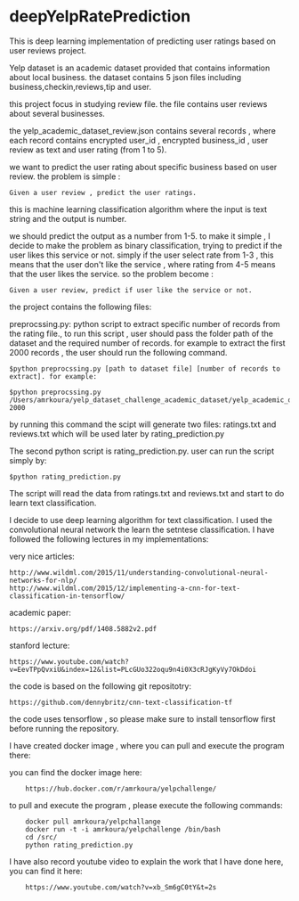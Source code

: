 # deepYelpRatePrediction
This is deep learning implementation of predicting user ratings based on user reviews project.

Yelp dataset is an academic dataset provided that contains information about local business. the dataset contains 5 json files
including business,checkin,reviews,tip and user.

this project focus in studying review file. the file contains user reviews about several businesses.

the yelp_academic_dataset_review.json contains several records , where each record contains encrypted user_id , encrypted 
business_id , user review as text and user rating (from 1 to 5).

we want to predict the user rating about specific business based on user review. the problem is simple :

    Given a user review , predict the user ratings.

this is machine learning classification algorithm where the input is text string and the output is number.

we should predict the output as a number from 1-5. to make it simple , I decide to make the problem as binary 
classification, trying to predict if the user likes this service or not. simply if the user select rate
from 1-3 , this means that the user don't like the service , where rating from 4-5 means that the user likes 
the service. so the problem become :

    Given a user review, predict if user like the service or not.
    
the project contains the following files:

preprocssing.py: python script to extract specific number of records from the rating file., to run this script , user
should pass the folder path of the dataset and the required number of records. for example to extract the first 2000
records , the user should run the following command.

    $python preprocssing.py [path to dataset file] [number of records to extract]. for example:

    $python preprocssing.py /Users/amrkoura/yelp_dataset_challenge_academic_dataset/yelp_academic_dataset_review.json 2000

by running this command the scipt will generate two files: ratings.txt and reviews.txt which will be used later by
rating_prediction.py

The second python script is rating_prediction.py. user can run the script simply by:

    $python rating_prediction.py
    
The script will read the data from ratings.txt and reviews.txt and start to do learn text classification.

I decide to use deep learning algorithm for text classification. I used the convolutional neural network the learn the 
setntese classification. I have followed the following lectures in my implementations:

very nice articles:

    http://www.wildml.com/2015/11/understanding-convolutional-neural-networks-for-nlp/
    http://www.wildml.com/2015/12/implementing-a-cnn-for-text-classification-in-tensorflow/
    
academic paper:

    https://arxiv.org/pdf/1408.5882v2.pdf

stanford lecture:

    https://www.youtube.com/watch?v=EevTPpQvxiU&index=12&list=PLcGUo322oqu9n4i0X3cRJgKyVy7OkDdoi
    
the code is based on the following git repositotry:

    https://github.com/dennybritz/cnn-text-classification-tf
    
the code uses tensorflow , so please make sure to install tensorflow first before running the repository.

I have created docker image , where you can pull and execute the program there:

you can find the docker image here:

        https://hub.docker.com/r/amrkoura/yelpchallenge/
        
to pull and execute the program , please execute the following commands:

        docker pull amrkoura/yelpchallange
        docker run -t -i amrkoura/yelpchallenge /bin/bash
        cd /src/
        python rating_prediction.py
        
I have also record youtube video to explain the work that I have done here, you can find it here:

        https://www.youtube.com/watch?v=xb_Sm6gC0tY&t=2s


